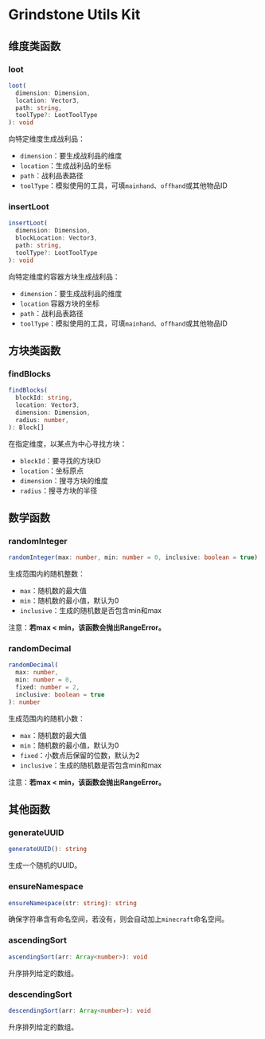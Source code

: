 # Grindstone Utils Kit
## 维度类函数
### loot
~~~ts
loot(
  dimension: Dimension,
  location: Vector3,
  path: string,
  toolType?: LootToolType
): void
~~~
向特定维度生成战利品：

- `dimension`：要生成战利品的维度
- `location`：生成战利品的坐标
- `path`：战利品表路径
- `toolType`：模拟使用的工具，可填`mainhand`、`offhand`或其他物品ID

### insertLoot
~~~ts
insertLoot(
  dimension: Dimension,
  blockLocation: Vector3,
  path: string,
  toolType?: LootToolType
): void
~~~
向特定维度的容器方块生成战利品：

- `dimension`：要生成战利品的维度
- `location` 容器方块的坐标
- `path`：战利品表路径
- `toolType`：模拟使用的工具，可填`mainhand`、`offhand`或其他物品ID

## 方块类函数
### findBlocks
~~~ts
findBlocks(
  blockId: string,
  location: Vector3,
  dimension: Dimension,
  radius: number,
): Block[]
~~~
在指定维度，以某点为中心寻找方块：

- `blockId`：要寻找的方块ID
- `location`：坐标原点
- `dimension`：搜寻方块的维度
- `radius`：搜寻方块的半径

## 数学函数
### randomInteger
~~~ts
randomInteger(max: number, min: number = 0, inclusive: boolean = true): number
~~~
生成范围内的随机整数：

- `max`：随机数的最大值
- `min`：随机数的最小值，默认为0
- `inclusive`：生成的随机数是否包含min和max

注意：**若max < min，该函数会抛出RangeError。**

### randomDecimal
~~~ts
randomDecimal(
  max: number,
  min: number = 0,
  fixed: number = 2,
  inclusive: boolean = true
): number
~~~
生成范围内的随机小数：

- `max`：随机数的最大值
- `min`：随机数的最小值，默认为0
- `fixed`：小数点后保留的位数，默认为2
- `inclusive`：生成的随机数是否包含min和max

注意：**若max < min，该函数会抛出RangeError。**

## 其他函数
### generateUUID
~~~ts
generateUUID(): string 
~~~

生成一个随机的UUID。

### ensureNamespace
~~~ts
ensureNamespace(str: string): string
~~~

确保字符串含有命名空间，若没有，则会自动加上`minecraft`命名空间。

### ascendingSort
~~~ts
ascendingSort(arr: Array<number>): void
~~~
升序排列给定的数组。

### descendingSort
~~~ts
descendingSort(arr: Array<number>): void
~~~
升序排列给定的数组。

